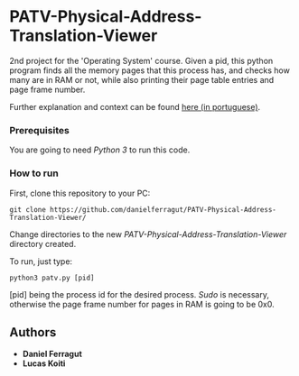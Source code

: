 # PATV-Physical-Address-Translation-Viewer
2nd project for the 'Operating System' course.
Given a pid, this python program finds all the memory pages that this process has, and checks how many are in RAM or not, while also printing their page table entries and page frame number.

Further explanation and context can be found [here (in portuguese)](https://lasca.ic.unicamp.br/paulo/courses/so/2019s2/exp/exp03.html).

<!-- ## Getting Started

If you want to try  -->

### Prerequisites

You are going to need *Python 3* to run this code.

### How to run

First, clone this repository to your PC:

```
git clone https://github.com/danielferragut/PATV-Physical-Address-Translation-Viewer/
```

Change directories to the new *PATV-Physical-Address-Translation-Viewer* directory created.

To run, just type:
```
python3 patv.py [pid]
```
[pid] being the process id for the desired process. *Sudo* is necessary, otherwise the page frame number for pages in RAM is going to be 0x0.


<!-- ## Built With

* [Dropwizard](http://www.dropwizard.io/1.0.2/docs/) - The web framework used
* [Maven](https://maven.apache.org/) - Dependency Management
* [ROME](https://rometools.github.io/rome/) - Used to generate RSS Feeds

## Contributing

Please read [CONTRIBUTING.md](https://gist.github.com/PurpleBooth/b24679402957c63ec426) for details on our code of conduct, and the process for submitting pull requests to us.

## Versioning

We use [SemVer](http://semver.org/) for versioning. For the versions available, see the [tags on this repository](https://github.com/your/project/tags).  -->

## Authors

* **Daniel Ferragut**
* **Lucas Koiti**
